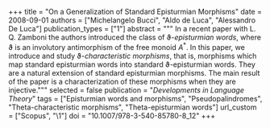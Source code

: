 +++
title = "On a Generalization of Standard Episturmian Morphisms"
date = 2008-09-01
authors = ["Michelangelo Bucci", "Aldo de Luca", "Alessandro De Luca"]
publication_types = ["1"]
abstract = """
In a recent paper with L. Q. Zamboni the authors introduced the class of
ϑ-*episturmian words*, where ϑ is an involutory antimorphism of the free monoid
*A*<sup>*</sup>. In this paper, we introduce and study
ϑ-*characteristic morphisms*, that is, morphisms which map standard episturmian
words into standard ϑ-episturmian words. They are a natural extension of
standard episturmian morphisms. The main result of the paper is a
characterization of these morphisms when they are injective."""
selected = false
publication = "*Developments in Language Theory*"
tags = ["Episturmian words and morphisms", "Pseudopalindromes", "Theta-characteristic morphisms", "Theta-episturmian words"]
url_custom = ["Scopus", "\1"]
doi = "10.1007/978-3-540-85780-8_12"
+++
